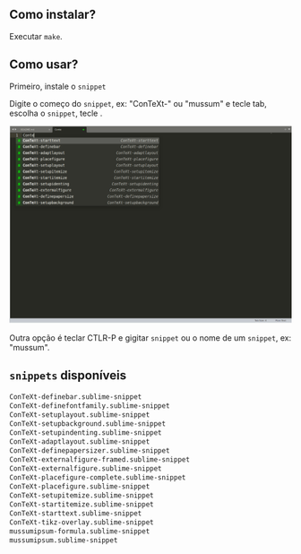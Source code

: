 Como instalar?
--------------

Executar `make`.

Como usar?
----------

Primeiro, instale o `snippet`

Digite o começo do `snippet`, ex: "ConTeXt-" ou "mussum" e tecle tab, escolha o `snippet`, tecle <enter>.
	
![](snippets.png)

Outra opção é teclar CTLR-P e gigitar `snippet` ou o nome de um `snippet`, ex: "mussum".

`snippets` disponíveis
----------------------

```
ConTeXt-definebar.sublime-snippet
ConTeXt-definefontfamily.sublime-snippet
ConTeXt-setuplayout.sublime-snippet
ConTeXt-setupbackground.sublime-snippet
ConTeXt-setupindenting.sublime-snippet
ConTeXt-adaptlayout.sublime-snippet
ConTeXt-definepapersizer.sublime-snippet
ConTeXt-externalfigure-framed.sublime-snippet
ConTeXt-externalfigure.sublime-snippet
ConTeXt-placefigure-complete.sublime-snippet
ConTeXt-placefigure.sublime-snippet
ConTeXt-setupitemize.sublime-snippet
ConTeXt-startitemize.sublime-snippet
ConTeXt-starttext.sublime-snippet
ConTeXt-tikz-overlay.sublime-snippet
mussumipsum-formula.sublime-snippet
mussumipsum.sublime-snippet
```